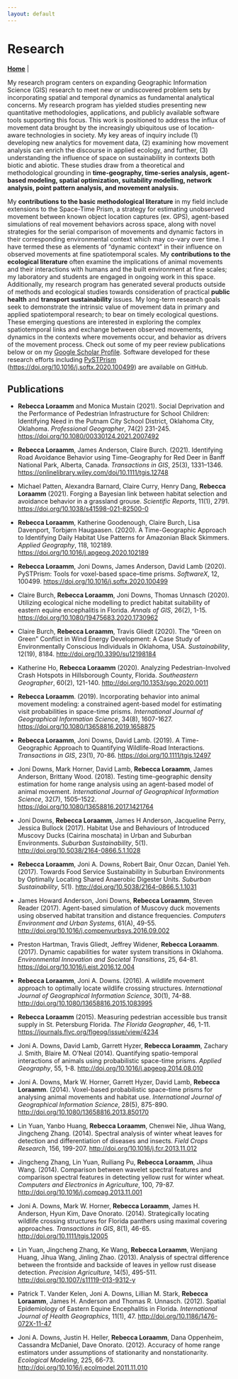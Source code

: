 ```yaml
---
layout: default
---
```

# Research
**[Home](./index.md)** |

My research program centers on expanding Geographic Information Science (GIS) research to meet new or undiscovered problem sets by incorporating spatial and temporal dynamics as fundamental analytical concerns. My research program has yielded studies presenting new quantitative methodologies, applications, and publicly available software tools supporting this focus. This work is positioned to address the influx of movement data brought by the increasingly ubiquitous use of location-aware technologies in society. My key areas of inquiry include (1) developing new analytics for movement data, (2) examining how movement analysis can enrich the discourse in applied ecology, and further, (3) understanding the influence of space on sustainability in contexts both biotic and abiotic. These studies draw from a theoretical and methodological grounding in **time-geography, time-series analysis, agent-based modeling, spatial optimization, suitability modelling, network analysis, point pattern analysis, and movement analysis.** 

My **contributions to the basic methodological literature** in my field include extensions to the Space-Time Prism, a strategy for estimating unobserved movement between known object location captures (ex. GPS), agent-based simulations of real movement behaviors across space, along with novel strategies for the serial comparison of movements and dynamic factors in their corresponding environmental context which may co-vary over time. I have termed these as elements of “dynamic context” in their influence on observed movements at fine spatiotemporal scales. My **contributions to the ecological literature** often examine the implications of animal movements and their interactions with humans and the built environment at fine scales; my laboratory and students are engaged in ongoing work in this space. Additionally, my research program has generated several products outside of methods and ecological studies towards consideration of practical **public health** and **transport sustainability** issues. My long-term research goals seek to demonstrate the intrinsic value of movement data in primary and applied spatiotemporal research; to bear on timely ecological questions. These emerging questions are interested in exploring the complex spatiotemporal links and exchange between observed movements, dynamics in the contexts where movements occur, and behavior as drivers of the movement process. Check out some of my peer review publications below or on my 
 [Google Scholar Profile][1]. Software developed for these research efforts including [PySTPrism][2] (https://doi.org/10.1016/j.softx.2020.100499) are available on GitHub.

## Publications

- **Rebecca Loraamm** and Monica Mustain (2021). Social Deprivation and the Performance of Pedestrian Infrastructure for School Children: Identifying Need in the Putnam City School District, Oklahoma City, Oklahoma. *Professional Geographer*, 74(2) 231-245. https://doi.org/10.1080/00330124.2021.2007492

- **Rebecca Loraamm**, James Anderson, Claire Burch. (2021). Identifying Road Avoidance Behavior using Time-Geography for Red Deer in Banff National Park, Alberta, Canada. *Transactions in GIS*, 25(3), 1331–1346. https://onlinelibrary.wiley.com/doi/10.1111/tgis.12748 

- Michael Patten, Alexandra Barnard, Claire Curry, Henry Dang, **Rebecca Loraamm** (2021). Forging a Bayesian link between habitat selection and avoidance behavior in a grassland grouse. *Scientific Reports*, 11(1), 2791. https://doi.org/10.1038/s41598-021-82500-0 

- **Rebecca Loraamm**, Katherine Goodenough, Claire Burch, Lisa Davenport, Torbjørn Haugaasen. (2020). A Time-Geographic Approach to Identifying Daily Habitat Use Patterns for Amazonian Black Skimmers. *Applied Geography*, 118, 102189. https://doi.org/10.1016/j.apgeog.2020.102189 

- **Rebecca Loraamm**, Joni Downs, James Anderson, David Lamb (2020). PySTPrism: Tools for voxel-based space–time prisms. *SoftwareX*, 12, 100499. https://doi.org/10.1016/j.softx.2020.100499 

- Claire Burch, **Rebecca Loraamm**, Joni Downs, Thomas Unnasch (2020). Utilizing ecological niche modelling to predict habitat suitability of eastern equine encephalitis in Florida. *Annals of GIS*, 26(2), 1-15. https://doi.org/10.1080/19475683.2020.1730962

- Claire Burch, **Rebecca Loraamm**, Travis Gliedt (2020). The “Green on Green” Conflict in Wind Energy Development: A Case Study of Environmentally Conscious Individuals in Oklahoma, USA. *Sustainability*, 12(19), 8184. http://doi.org/10.3390/su12198184 

- Katherine Ho, **Rebecca Loraamm** (2020). Analyzing Pedestrian-Involved Crash Hotspots in Hillsborough County, Florida. *Southeastern Geographer*, 60(2), 121-140. http://doi.org/10.1353/sgo.2020.0011 

- **Rebecca Loraamm**. (2019). Incorporating behavior into animal movement modeling: a constrained agent-based model for estimating visit probabilities in space-time prisms. *International Journal of Geographical Information Science*, 34(8), 1607-1627. https://doi.org/10.1080/13658816.2019.1658875 

- **Rebecca Loraamm**, Joni Downs, David Lamb. (2019). A Time-Geographic Approach to Quantifying Wildlife-Road Interactions. *Transactions in GIS*, 23(1), 70-86. https://doi.org/10.1111/tgis.12497 

- Joni Downs, Mark Horner, David Lamb, **Rebecca Loraamm**, James Anderson, Brittany Wood. (2018). Testing time-geographic density estimation for home range analysis using an agent-based model of animal movement. *International Journal of Geographical Information Science*, 32(7), 1505–1522. https://doi.org/10.1080/13658816.2017.1421764 

- Joni Downs, **Rebecca Loraamm**, James H Anderson, Jacqueline Perry, Jessica Bullock (2017). Habitat Use and Behaviours of Introduced Muscovy Ducks (Cairina moschata) in Urban and Suburban Environments. *Suburban Sustainability*, 5(1). http://doi.org/10.5038/2164-0866.5.1.1028 

- **Rebecca Loraamm**, Joni A. Downs, Robert Bair, Onur Ozcan, Daniel Yeh. (2017). Towards Food Service Sustainability in Suburban Environments by Optimally Locating Shared Anaerobic Digester Units. *Suburban Sustainability*, 5(1). http://doi.org/10.5038/2164-0866.5.1.1031 

- James Howard Anderson, Joni Downs, **Rebecca Loraamm**, Steven Reader (2017). Agent-based simulation of Muscovy duck movements using observed habitat transition and distance frequencies. *Computers Environment and Urban Systems*, 61(A), 49-55. http://doi.org/10.1016/j.compenvurbsys.2016.09.002 

- Preston Hartman, Travis Gliedt, Jeffrey Widener, **Rebecca Loraamm**. (2017). Dynamic capabilities for water system transitions in Oklahoma. *Environmental Innovation and Societal Transitions*, 25, 64-81. https://doi.org/10.1016/j.eist.2016.12.004 

- **Rebecca Loraamm**, Joni A. Downs. (2016). A wildlife movement approach to optimally locate wildlife crossing structures. *International Journal of Geographical Information Science*, 30(1), 74-88. http://doi.org/10.1080/13658816.2015.1083995  

- **Rebecca Loraamm** (2015). Measuring pedestrian accessible bus transit supply in St. Petersburg Florida. *The Florida Geographer*, 46, 1-11. https://journals.flvc.org/flgeog/issue/view/4234 

- Joni A. Downs, David Lamb, Garrett Hyzer, **Rebecca Loraamm**, Zachary J. Smith, Blaire M. O’Neal (2014). Quantifying spatio-temporal interactions of animals using probabilistic space-time prisms. *Applied Geography*, 55, 1-8. http://doi.org/10.1016/j.apgeog.2014.08.010 

- Joni A. Downs, Mark W. Horner, Garrett Hyzer, David Lamb, **Rebecca Loraamm**. (2014). Voxel-based probabilistic space-time prisms for analysing animal movements and habitat use. *International Journal of Geographical Information Science*, 28(5), 875-890. http://doi.org/10.1080/13658816.2013.850170 

- Lin Yuan, Yanbo Huang, **Rebecca Loraamm**, Chenwei Nie, Jihua Wang, Jingcheng Zhang. (2014). Spectral analysis of winter wheat leaves for detection and differentiation of diseases and insects. *Field Crops Research*, 156, 199-207. http://doi.org/10.1016/j.fcr.2013.11.012 

- Jingcheng Zhang, Lin Yuan, Ruiliang Pu, **Rebecca Loraamm**, Jihua Wang. (2014). Comparison between wavelet spectral features and comparison spectral features in detecting yellow rust for winter wheat. *Computers and Electronics in Agriculture*, 100, 79-87. http://doi.org/10.1016/j.compag.2013.11.001 

- Joni A. Downs, Mark W. Horner, **Rebecca Loraamm**, James H. Anderson, Hyun Kim, Dave Onorato. (2014). Strategically locating wildlife crossing structures for Florida panthers using maximal covering approaches. *Transactions in GIS*, 8(1), 46-65. http://doi.org/10.1111/tgis.12005 

- Lin Yuan, Jingcheng Zhang, Ke Wang, **Rebecca Loraamm**, Wenjiang Huang, Jihua Wang, Jinling Zhao. (2013). Analysis of spectral difference between the frontside and backside of leaves in yellow rust disease detection. *Precision Agriculture*, 14(5), 495-511. http://doi.org/10.1007/s11119-013-9312-y

- Patrick T. Vander Kelen, Joni A. Downs, Lillian M. Stark, **Rebecca Loraamm**, James H. Anderson and Thomas R. Unnasch. (2012). Spatial Epidemiology of Eastern Equine Encephalitis in Florida. *International Journal of Health Geographics*, 11(1), 47. http://doi.org/10.1186/1476-072X-11-47 

- Joni A. Downs, Justin H. Heller, **Rebecca Loraamm**, Dana Oppenheim, Cassandra McDaniel, Dave Onorato. (2012). Accuracy of home range estimators under assumptions of stationarity and nonstationarity. *Ecological Modeling*, 225, 66-73. http://doi.org/10.1016/j.ecolmodel.2011.11.010

[1]: http://scholar.google.com/citations?user=FBvy3SIAAAAJ&hl=en  "Google Scholar Profile"
[2]: https://github.com/rwhiteheadanderson/pystprism "PySTPrism"

